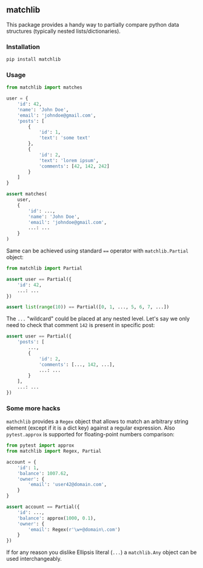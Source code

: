 ## matchlib
This package provides a handy way to partially compare python data structures 
(typically nested lists/dictionaries).

### Installation
```bash
pip install matchlib
```
### Usage
```python
from matchlib import matches

user = {
    'id': 42,
    'name': 'John Doe',
    'email': 'johndoe@gmail.com',
    'posts': [
        {
            'id': 1,
            'text': 'some text'
        },
        {
            'id': 2,
            'text': 'lorem ipsum',
            'comments': [42, 142, 242]
        }
    ]
}

assert matches(
    user,
    {
        'id': ...,
        'name': 'John Doe',
        'email': 'johndoe@gmail.com',
        ...: ...
    }
)
```
Same can be achieved using standard `==` operator with `matchlib.Partial` object:
```python
from matchlib import Partial

assert user == Partial({
    'id': 42,
    ...: ...
})

assert list(range(10)) == Partial([0, 1, ..., 5, 6, 7, ...])
```
The `...` "wildcard" could be placed at any nested level. 
Let's say we only need to check that comment `142` is present in specific post: 
```python 
assert user == Partial({
    'posts': [
        ...,
        {
            'id': 2,
            'comments': [..., 142, ...],
            ...: ...
        }
    ],
    ...: ...
})
``` 
### Some more hacks
`mathchlib` provides a `Regex` object that allows to match an arbitrary string element 
(except if it is a dict key) against a regular expression.
Also `pytest.approx` is supported for floating-point numbers comparison:
```python
from pytest import approx
from matchlib import Regex, Partial

account = {
    'id': 1,
    'balance': 1007.62,
    'owner': {
        'email': 'user42@domain.com',
    }
}

assert account == Partial({
    'id': ...,
    'balance': approx(1000, 0.1),
    'owner': {
        'email': Regex(r'\w+@domain\.com')
    }
})
```
If for any reason you dislike Ellipsis literal (`...`) 
a `matchlib.Any` object can be used interchangeably.